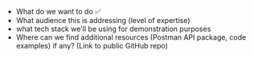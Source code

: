 - What do we want to do ✅
- What audience this is addressing (level of expertise)
- what tech stack we'll be using for demonstration purposes
- Where can we find additional resources (Postman API package, code examples) if any? (Link to public GitHub repo)